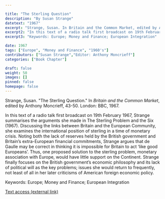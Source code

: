 ```yaml
---

title: "The Sterling Question"
description: "By Susan Strange"
datetext: "1967"
excerpt: "Strange, Susan. In Britain and the Common Market, edited by Anthony Moncrieff, 43-50. London, BBC, 1967."
excerpt2: "In this text of a radio talk first broadcast on 19th February 1967, Strange summarises the arguments she made in The Sterling Problem and the Six (1967). Discussing the links between Britain and the European Community, she examines the international position of sterling in a time of monetary crisis. Noting both the lack of reserves held by the British government and Britain’s extra-European financial commitments, Strange argues that de Gaulle may be correct in thinking it is impossible for Britain to act ‘like good Europeans’. Thus, one proposed solution to the sterling problem, monetary association with Europe, would have little support on the Continent. Strange finally focuses on the British government’s economic philosophy and its lack of political will as the key problems; issues she would return to frequently, not least of all in her later criticisms of American foreign economic policy."
excerpt3: "Keywords: Europe; Money and Finance; European Integration"

date: 1967
tags: ["Europe", "Money and Finance", "1960's"]
contributors: ["Susan Strange","Editor: Anthony Moncrieff"]
categories: ["Book Chapter"]

draft: false
weight: 50
images: []
pinned: false
homepage: false
---
```


Strange, Susan. "The Sterling Question." In *Britain and the Common Market*, edited by Anthony Moncrieff, 43-50. London: BBC, 1967.

In this text of a radio talk first broadcast on 19th February 1967, Strange summarises the arguments she made in The Sterling Problem and the Six (1967). Discussing the links between Britain and the European Community, she examines the international position of sterling in a time of monetary crisis. Noting both the lack of reserves held by the British government and Britain’s extra-European financial commitments, Strange argues that de Gaulle may be correct in thinking it is impossible for Britain to act ‘like good Europeans’. Thus, one proposed solution to the sterling problem, monetary association with Europe, would have little support on the Continent. Strange finally focuses on the British government’s economic philosophy and its lack of political will as the key problems; issues she would return to frequently, not least of all in her later criticisms of American foreign economic policy.

Keywords: Europe; Money and Finance; European Integration

[Text access (external link)](https://www.worldcat.org/title/455853)
